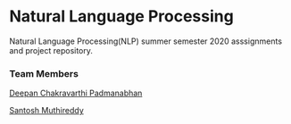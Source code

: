 # Natural Language Processing

Natural Language Processing(NLP) summer semester 2020 asssignments and project repository.

### Team Members

[Deepan Chakravarthi Padmanabhan](https://github.com/DeepanChakravarthiPadmanabhan)

[Santosh Muthireddy](https://github.com/santoshreddy254/)


